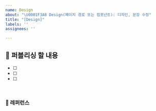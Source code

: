 ```yaml
---
name: Design
about: "\U0001F3A8 Design(페이지 경로 또는 컴포넌트): 디자인, 문장 수정"
title: "[Design]"
labels: ''
assignees: ''

---
```


## 🎨 퍼블리싱 할 내용

- [ ]
- [ ]
- [ ]

<br>

### 📕 레퍼런스
